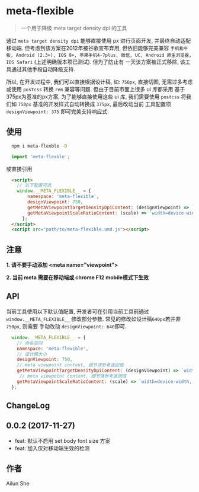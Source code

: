 # meta-flexible

> 一个用于降级 meta target density dpi 的工具

通过 `meta target density dpi` 能够直接使用 px 进行页面开发, 并最终自动适配移动端. 但考虑到该方案在2012年被谷歌宣布弃用, 但依旧能够完美兼容
`手机和平板, Android (2.3+), IOS 8+, 苹果手机4-7plus, 微信, UC, Android 原生浏览器, IOS Safari` (上述明确版本项已测试). 但为了防止有
一天该方案被正式移除, 该工具通过其他手段自动降级支持.

所以, 在开发过程中, 我们可以直接根据设计稿, 如: `750px`, 直接切图, 无需过多考虑或使用 `postcss` 转换 `rem` 兼容等问题. 但由于目前市面上很多 ui 库都采用
基于375px为基准的px方案, 为了能够直接使用这些 ui 库, 我们需要使用 `postcss` 将我们如 `750px` 基准的开发样式自动转换成 `375px`, 最后改动当前
工具配置项 `designViewpoint: 375` 即可完美支持响应式.

## 使用

```bash
  npm i meta-flexble -D
```

```javascript
  import 'meta-flexble';
```

或直接引用
```html
  <script>
    // 以下配置可选
    window.__META_FLEXIBLE__ = {
        namespace: 'meta-flexible',
        designViewpoint: 750,
        getMetaViewpointTargetDensityDpiContent: (designViewpoint) => `width=${designViewpoint}, target-densitydpi=device-dpi, user-scalable=no`,
        getMetaViewpointScaleRatioContent: (scale) => `width=device-width, initial-scale=${scale}, maximum-scale=${scale}, minimum-scale=${scale}, user-scalable=no`
      };
  </script>
  <script src="path/to/meta-flexible.umd.js"></script>
```

## 注意

**1. 请不要手动添加 \<meta name="viewpoint"\>**

**2. 当前 meta 需要在移动端或 chrome F12 mobile模式下生效**

## API

当前工具使用以下默认值配置, 开发者可在引用当前工具前通过 `window.__META_FLEXIBLE__` 修改部分参数. 常见的修改如设计稿`640px`若并非`750px`, 则需要
手动改动 `designViewpoint: 640`即可.

```javascript
  window.__META_FLEXIBLE__ = {
    // 命名空间
    namespace: 'meta-flexible', 
    // 设计稿大小
    designViewpoint: 750, 
    // meta viewpoint content, 细节请参考返回值
    getMetaViewpointTargetDensityDpiContent: (designViewpoint) => `width=${designViewpoint}, target-densitydpi=device-dpi, user-scalable=no`,
     // meta viewpoint content, 细节请参考返回值
    getMetaViewpointScaleRatioContent: (scale) => `width=device-width, initial-scale=${scale}, maximum-scale=${scale}, minimum-scale=${scale}, user-scalable=no`
  };
```

## ChangeLog

## 0.0.2 (2017-11-27)

* feat: 默认不启用 set body font size 方案
* feat: 加入仅对移动端生效的检测

## 作者
Ailun She


